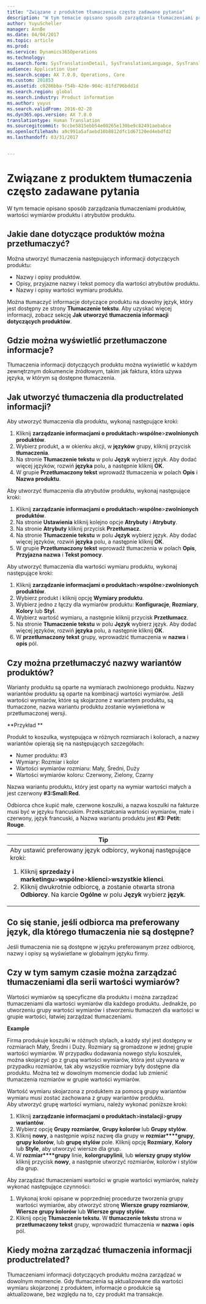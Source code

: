 ```yaml
---
title: "Związane z produktem tłumaczenia często zadawane pytania"
description: "W tym temacie opisano sposób zarządzania tłumaczeniami produktów, wartości wymiarów produktu i atrybutów produktu."
author: YuyuScheller
manager: AnnBe
ms.date: 04/04/2017
ms.topic: article
ms.prod: 
ms.service: Dynamics365Operations
ms.technology: 
ms.search.form: SysTranslationDetail, SysTranslationLanguage, SysTranslationList
audience: Application User
ms.search.scope: AX 7.0.0, Operations, Core
ms.custom: 201853
ms.assetid: c0286bba-f54b-42de-904c-81fd796bdd1d
ms.search.region: global
ms.search.industry: Product information
ms.author: yuyus
ms.search.validFrom: 2016-02-28
ms.dyn365.ops.version: AX 7.0.0
translationtype: Human Translation
ms.sourcegitcommit: 9ccbe5815ebb54e00265e130be9c82491aebabce
ms.openlocfilehash: a9c991a5afaebd10b8812dfc1d67120ed4ebdfd2
ms.lasthandoff: 03/31/2017


---
```


# <a name="product-related-translations-faq"></a>Związane z produktem tłumaczenia często zadawane pytania

W tym temacie opisano sposób zarządzania tłumaczeniami produktów, wartości wymiarów produktu i atrybutów produktu. 

<a name="what-product-related-data-can-be-translated"></a>Jakie dane dotyczące produktów można przetłumaczyć?
--------------------------------------------

Można utworzyć tłumaczenia następujących informacji dotyczących produktu:
-   Nazwy i opisy produktów.
-   Opisy, przyjazne nazwy i tekst pomocy dla wartości atrybutów produktu.
-   Nazwy i opisy wartości wymiaru produktu.

Można tłumaczyć informacje dotyczące produktu na dowolny język, który jest dostępny ze strony **Tłumaczenie tekstu**. Aby uzyskać więcej informacji, zobacz sekcję **Jak utworzyć tłumaczenia informacji dotyczących produktów**.

## <a name="where-can-i-view-the-translated-information"></a>Gdzie można wyświetlić przetłumaczone informacje?
Tłumaczenia informacji dotyczących produktu można wyświetlić w każdym zewnętrznym dokumencie źródłowym, takim jak faktura, która używa języka, w którym są dostępne tłumaczenia.

## <a name="how-do-i-create-translations-for-productrelated-information"></a>Jak utworzyć tłumaczenia dla productrelated informacji?
Aby utworzyć tłumaczenia dla produktu, wykonaj następujące kroki:
1.  Kliknij **zarządzanie informacjami o produktach**&gt;**wspólne**&gt;**zwolnionych produktów**.
2.  Wybierz produkt, a w okienku akcji, w **języków** grupy, kliknij przycisk **tłumaczenia**.
3.  Na stronie **Tłumaczenie tekstu** w polu **Język** wybierz język. Aby dodać więcej języków, rozwiń **języka** polu, a następnie kliknij **OK**.
4.  W grupie **Przetłumaczony tekst** wprowadź tłumaczenia w polach **Opis** i **Nazwa produktu**.

Aby utworzyć tłumaczenia dla atrybutów produktu, wykonaj następujące kroki:
1.  Kliknij **zarządzanie informacjami o produktach**&gt;**wspólne**&gt;**zwolnionych produktów**.
2.  Na stronie **Ustawienia** kliknij kolejno opcje **Atrybuty** i **Atrybuty**.
3.  Na stronie **Atrybuty** kliknij przycisk **Przetłumacz**.
4.  Na stronie **Tłumaczenie tekstu** w polu **Język** wybierz język. Aby dodać więcej języków, rozwiń **języka** polu, a następnie kliknij **OK**.
5.  W grupie **Przetłumaczony tekst** wprowadź tłumaczenia w polach **Opis**, **Przyjazna nazwa** i **Tekst pomocy**.

Aby utworzyć tłumaczenia dla wartości wymiaru produktu, wykonaj następujące kroki:
1.  Kliknij **zarządzanie informacjami o produktach**&gt;**wspólne**&gt;**zwolnionych produktów**.
2.  Wybierz produkt i kliknij opcję **Wymiary produktu**.
3.  Wybierz jedno z łączy dla wymiarów produktu: **Konfiguracje**, **Rozmiary**, **Kolory** lub **Styl**.
4.  Wybierz wartość wymiaru, a następnie kliknij przycisk **Przetłumacz**.
5.  Na stronie **Tłumaczenie tekstu** w polu **Język** wybierz język. Aby dodać więcej języków, rozwiń **języka** polu, a następnie kliknij **OK**.
6.  W **przetłumaczony tekst** grupy, wprowadzić tłumaczenia w **nazwa** i **opis** pól.

## <a name="can-the-names-of-product-variants-be-translated"></a>Czy można przetłumaczyć nazwy wariantów produktów?
Warianty produktu są oparte na wymiarach zwolnionego produktu. Nazwy wariantów produktu są oparte na kombinacji wartości wymiarów. Jeśli wartości wymiarów, które są skojarzone z wariantem produktu, są tłumaczone, nazwa wariantu produktu zostanie wyświetlona w przetłumaczonej wersji.  

**Przykład **  

Produkt to koszulka, występująca w różnych rozmiarach i kolorach, a nazwy wariantów opierają się na następujących szczegółach:
-   Numer produktu: \#3
-   Wymiary: Rozmiar i kolor
-   Wartości wymiarów rozmiaru: Mały, Średni, Duży
-   Wartości wymiarów koloru: Czerwony, Zielony, Czarny

Nazwa wariantu produktu, który jest oparty na wymiar wartości małych a jest czerwony **\#3:Small:Red**.  

Odbiorca chce kupić małe, czerwone koszulki, a nazwa koszulki na fakturze musi być w języku francuskim. Przekształcania wartości wymiarów, małe i czerwony, język francuski, a Nazwa wariantu produktu jest **\#3: Petit: Rouge**.
<table>
<colgroup>
<col width="100%" />
</colgroup>
<thead>
<tr class="header">
<th><strong>Tip</strong></th>
</tr>
</thead>
<tbody>
<tr class="odd">
<td>Aby ustawić preferowany język odbiorcy, wykonaj następujące kroki:
<ol>  
<li>Kliknij <strong>sprzedaży i marketingu</strong>&gt;<strong>wspólne</strong>&gt;<strong>klienci</strong>&gt;<strong>wszystkie</strong> <strong>klienci</strong>.</li>
<li>Kliknij dwukrotnie odbiorcę, a zostanie otwarta strona <strong>Odbiorcy</strong>. Na karcie <strong>Ogólne</strong> w polu <strong>Język</strong> wybierz <strong>język</strong>.</li>
</ol></td>
</tr>
</tbody>
</table>

## <a name="what-happens-if-a-customer-has-a-preferred-language-for-which-no-translations-are-available"></a>Co się stanie, jeśli odbiorca ma preferowany język, dla którego tłumaczenia nie są dostępne?
Jeśli tłumaczenia nie są dostępne w języku preferowanym przez odbiorcę, nazwy i opisy są wyświetlane w globalnym języku firmy.

## <a name="can-i-manage-translations-for-a-series-of-dimension-values-at-the-same-time"></a>Czy w tym samym czasie można zarządzać tłumaczeniami dla serii wartości wymiarów?
Wartości wymiarów są specyficzne dla produktu i można zarządzać tłumaczeniami dla wartości wymiarów dla każdego produktu. Jednakże, po utworzeniu grupy wartości wymiarów i stworzeniu tłumaczeń dla wartości w grupie wartości, łatwiej zarządzać tłumaczeniami.   

**Example**  

Firma produkuje koszulki w różnych stylach, a każdy styl jest dostępny w rozmiarach Mały, Średni i Duży. Rozmiary są gromadzone w jednej grupie wartości wymiarów. W przypadku dodawania nowego stylu koszulek, można skojarzyć go z grupą wartości wymiarów, która jest używana w przypadku rozmiarów, tak aby wszystkie rozmiary były dostępne dla produktu. Można też w dowolnym momencie dodać lub zmienić tłumaczenia rozmiarów w grupie wartości wymiarów.  

Wartość wymiaru skojarzona z produktem za pomocą grupy wariantów wymiaru musi zostać zachowana z grupy wariantów produktu.   
Aby utworzyć grupę wartości wymiaru, należy wykonać poniższe kroki:
1.  Kliknij **zarządzanie informacjami o produktach**&gt;**instalacji**&gt;**grupy wariantów**.
2.  Wybierz opcję **Grupy** **rozmiarów**, **Grupy kolorów** lub **Grupy stylów**.
3.  Kliknij **nowy**, a następnie wpisz nazwę dla grupy w **rozmiar****grupy**, **grupy kolorów**, lub **grupę stylów** pole. Kliknij opcję **Rozmiary**, **Kolory** lub **Style**, aby utworzyć wiersze dla grup.
4.  W **rozmiar****grupy** linie, **kolor****grupy****linii**, lub **wierszy grupy stylów** kliknij przycisk **nowy**, a następnie utworzyć rozmiarów, kolorów i stylów dla grup.

Aby zarządzać tłumaczeniami wartości w grupie wartości wymiarów, należy wykonać następujące czynności:
1.  Wykonaj kroki opisane w poprzedniej procedurze tworzenia grupy wartości wymiarów, aby otworzyć stronę **Wiersze grupy rozmiarów**, **Wiersze grupy kolorów** lub **Wiersze grupy stylów**.
2.  Kliknij opcję **Tłumaczenie tekstu**. W **tłumaczenie tekstu** strona w **przetłumaczony tekst** grupy, wprowadzić tłumaczenia w **nazwa** i **opis** pól.

## <a name="when-can-translations-of-productrelated-information-be-managed"></a>Kiedy można zarządzać tłumaczenia informacji productrelated?
Tłumaczeniami informacji dotyczących produktu można zarządzać w dowolnym momencie. Gdy tłumaczenia są aktualizowane dla wartości wymiaru skojarzonej z produktem, informacje o produkcie są aktualizowane, bez względu na to, czy produkt ma transakcje.




